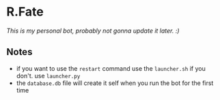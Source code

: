 # R.Fate

*This is my personal bot, probably not gonna update it later. :)*

## Notes 

* if you want to use the `restart` command use the `launcher.sh` if you don't. use `launcher.py`
* the `database.db` file will create it self when you run the bot for the first time